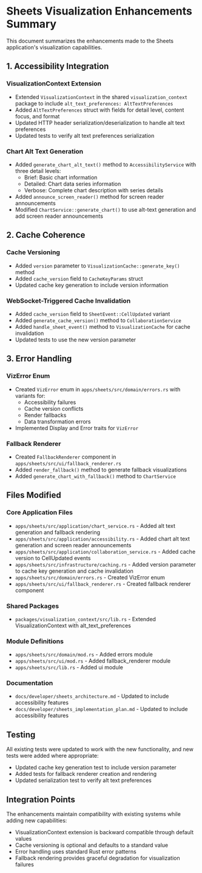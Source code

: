 # Sheets Visualization Enhancements Summary

This document summarizes the enhancements made to the Sheets application's visualization capabilities.

## 1. Accessibility Integration

### VisualizationContext Extension
- Extended `VisualizationContext` in the shared `visualization_context` package to include `alt_text_preferences: AltTextPreferences`
- Added `AltTextPreferences` struct with fields for detail level, content focus, and format
- Updated HTTP header serialization/deserialization to handle alt text preferences
- Updated tests to verify alt text preferences serialization

### Chart Alt Text Generation
- Added `generate_chart_alt_text()` method to `AccessibilityService` with three detail levels:
  - Brief: Basic chart information
  - Detailed: Chart data series information
  - Verbose: Complete chart description with series details
- Added `announce_screen_reader()` method for screen reader announcements
- Modified `ChartService::generate_chart()` to use alt-text generation and add screen reader announcements

## 2. Cache Coherence

### Cache Versioning
- Added `version` parameter to `VisualizationCache::generate_key()` method
- Added `cache_version` field to `CacheKeyParams` struct
- Updated cache key generation to include version information

### WebSocket-Triggered Cache Invalidation
- Added `cache_version` field to `SheetEvent::CellUpdated` variant
- Added `generate_cache_version()` method to `CollaborationService`
- Added `handle_sheet_event()` method to `VisualizationCache` for cache invalidation
- Updated tests to use the new version parameter

## 3. Error Handling

### VizError Enum
- Created `VizError` enum in `apps/sheets/src/domain/errors.rs` with variants for:
  - Accessibility failures
  - Cache version conflicts
  - Render fallbacks
  - Data transformation errors
- Implemented Display and Error traits for `VizError`

### Fallback Renderer
- Created `FallbackRenderer` component in `apps/sheets/src/ui/fallback_renderer.rs`
- Added `render_fallback()` method to generate fallback visualizations
- Added `generate_chart_with_fallback()` method to `ChartService`

## Files Modified

### Core Application Files
- `apps/sheets/src/application/chart_service.rs` - Added alt text generation and fallback rendering
- `apps/sheets/src/application/accessibility.rs` - Added chart alt text generation and screen reader announcements
- `apps/sheets/src/application/collaboration_service.rs` - Added cache version to CellUpdated events
- `apps/sheets/src/infrastructure/caching.rs` - Added version parameter to cache key generation and cache invalidation
- `apps/sheets/src/domain/errors.rs` - Created VizError enum
- `apps/sheets/src/ui/fallback_renderer.rs` - Created fallback renderer component

### Shared Packages
- `packages/visualization_context/src/lib.rs` - Extended VisualizationContext with alt_text_preferences

### Module Definitions
- `apps/sheets/src/domain/mod.rs` - Added errors module
- `apps/sheets/src/ui/mod.rs` - Added fallback_renderer module
- `apps/sheets/src/lib.rs` - Added ui module

### Documentation
- `docs/developer/sheets_architecture.md` - Updated to include accessibility features
- `docs/developer/sheets_implementation_plan.md` - Updated to include accessibility features

## Testing

All existing tests were updated to work with the new functionality, and new tests were added where appropriate:
- Updated cache key generation test to include version parameter
- Added tests for fallback renderer creation and rendering
- Updated serialization test to verify alt text preferences

## Integration Points

The enhancements maintain compatibility with existing systems while adding new capabilities:
- VisualizationContext extension is backward compatible through default values
- Cache versioning is optional and defaults to a standard value
- Error handling uses standard Rust error patterns
- Fallback rendering provides graceful degradation for visualization failures